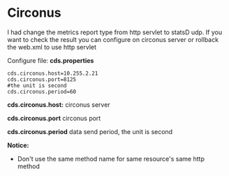 # Circonus

I had change the metrics report type from http servlet to statsD udp. If you want to check the result you can configure on circonus server or rollback the web.xml to use http servlet

Configure file: **cds.properties**

```
cds.circonus.host=10.255.2.21
cds.circonus.port=8125
#the unit is second
cds.circonus.period=60

```
**cds.circonus.host:** circonus server

**cds.circonus.port** circonus port

**cds.circonus.period** data send period, the unit is second

**Notice:**

* Don't use the same method name for same resource's same http method